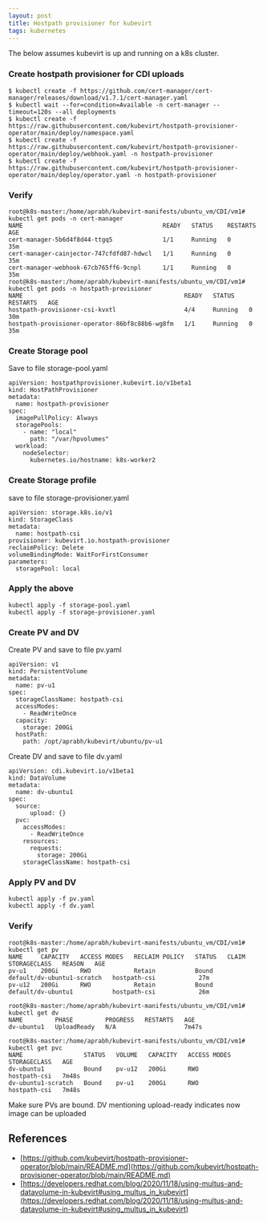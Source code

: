 ```yaml
---
layout: post
title: Hostpath provisioner for kubevirt
tags: kubernetes
---
```


The below assumes kubevirt is up and running on a k8s cluster. 


### Create hostpath provisioner for CDI uploads 
```
$ kubectl create -f https://github.com/cert-manager/cert-manager/releases/download/v1.7.1/cert-manager.yaml
$ kubectl wait --for=condition=Available -n cert-manager --timeout=120s --all deployments
$ kubectl create -f https://raw.githubusercontent.com/kubevirt/hostpath-provisioner-operator/main/deploy/namespace.yaml
$ kubectl create -f https://raw.githubusercontent.com/kubevirt/hostpath-provisioner-operator/main/deploy/webhook.yaml -n hostpath-provisioner
$ kubectl create -f https://raw.githubusercontent.com/kubevirt/hostpath-provisioner-operator/main/deploy/operator.yaml -n hostpath-provisioner
```

### Verify
```
root@k8s-master:/home/aprabh/kubevirt-manifests/ubuntu_vm/CDI/vm1# kubectl get pods -n cert-manager
NAME                                       READY   STATUS    RESTARTS   AGE
cert-manager-5b6d4f8d44-ttgq5              1/1     Running   0          35m
cert-manager-cainjector-747cfdfd87-hdwcl   1/1     Running   0          35m
cert-manager-webhook-67cb765ff6-9cnpl      1/1     Running   0          35m
root@k8s-master:/home/aprabh/kubevirt-manifests/ubuntu_vm/CDI/vm1# kubectl get pods -n hostpath-provisioner
NAME                                             READY   STATUS    RESTARTS   AGE
hostpath-provisioner-csi-kvxtl                   4/4     Running   0          30m
hostpath-provisioner-operator-86bf8c88b6-wg8fm   1/1     Running   0          35m
```

### Create Storage pool

Save to file storage-pool.yaml
```
apiVersion: hostpathprovisioner.kubevirt.io/v1beta1
kind: HostPathProvisioner
metadata:
  name: hostpath-provisioner
spec:
  imagePullPolicy: Always
  storagePools:
    - name: "local"
      path: "/var/hpvolumes"
  workload:
    nodeSelector:
      kubernetes.io/hostname: k8s-worker2
```

### Create Storage profile 
save to file storage-provisioner.yaml
```
apiVersion: storage.k8s.io/v1
kind: StorageClass
metadata:
  name: hostpath-csi
provisioner: kubevirt.io.hostpath-provisioner
reclaimPolicy: Delete
volumeBindingMode: WaitForFirstConsumer
parameters:
  storagePool: local
```

### Apply the above
```
kubectl apply -f storage-pool.yaml
kubectl apply -f storage-provisioner.yaml
```

### Create PV and DV

Create PV and save to file pv.yaml

```
apiVersion: v1
kind: PersistentVolume
metadata:
  name: pv-u1
spec:
  storageClassName: hostpath-csi
  accessModes:
    - ReadWriteOnce
  capacity:
    storage: 200Gi
  hostPath:
    path: /opt/aprabh/kubevirt/ubuntu/pv-u1
```

Create DV and save to file dv.yaml

```
apiVersion: cdi.kubevirt.io/v1beta1
kind: DataVolume
metadata:
  name: dv-ubuntu1
spec:
  source:
      upload: {}
  pvc:
    accessModes:
      - ReadWriteOnce
    resources:
      requests:
        storage: 200Gi
    storageClassName: hostpath-csi
```

### Apply PV and DV

```
kubectl apply -f pv.yaml
kubectl apply -f dv.yaml 
```

### Verify 
```
root@k8s-master:/home/aprabh/kubevirt-manifests/ubuntu_vm/CDI/vm1# kubectl get pv
NAME     CAPACITY   ACCESS MODES   RECLAIM POLICY   STATUS   CLAIM                        STORAGECLASS   REASON   AGE
pv-u1    200Gi      RWO            Retain           Bound    default/dv-ubuntu1-scratch   hostpath-csi            27m
pv-u12   200Gi      RWO            Retain           Bound    default/dv-ubuntu1           hostpath-csi            26m

root@k8s-master:/home/aprabh/kubevirt-manifests/ubuntu_vm/CDI/vm1# kubectl get dv
NAME         PHASE         PROGRESS   RESTARTS   AGE
dv-ubuntu1   UploadReady   N/A                   7m47s

root@k8s-master:/home/aprabh/kubevirt-manifests/ubuntu_vm/CDI/vm1# kubectl get pvc
NAME                 STATUS   VOLUME   CAPACITY   ACCESS MODES   STORAGECLASS   AGE
dv-ubuntu1           Bound    pv-u12   200Gi      RWO            hostpath-csi   7m48s
dv-ubuntu1-scratch   Bound    pv-u1    200Gi      RWO            hostpath-csi   7m48s
```

Make sure PVs are bound. DV mentioning upload-ready indicates now image can be uploaded 

## References 
- [https://github.com/kubevirt/hostpath-provisioner-operator/blob/main/README.md](https://github.com/kubevirt/hostpath-provisioner-operator/blob/main/README.md)
- [https://developers.redhat.com/blog/2020/11/18/using-multus-and-datavolume-in-kubevirt#using_multus_in_kubevirt](https://developers.redhat.com/blog/2020/11/18/using-multus-and-datavolume-in-kubevirt#using_multus_in_kubevirt)
